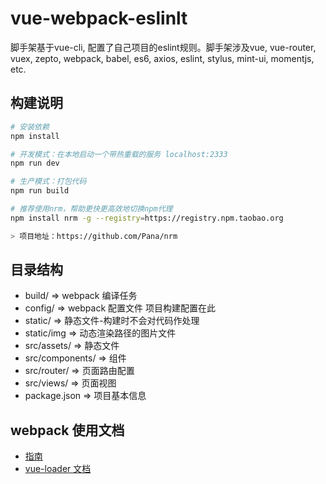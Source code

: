 # vue-webpack-eslinlt
脚手架基于vue-cli, 配置了自己项目的eslint规则。脚手架涉及vue, vue-router, vuex, zepto, webpack, babel, es6, axios, eslint, stylus, mint-ui, momentjs, etc.

## 构建说明

``` bash
# 安装依赖
npm install

# 开发模式：在本地启动一个带热重载的服务 localhost:2333
npm run dev

# 生产模式：打包代码
npm run build

```

``` bash
# 推荐使用nrm，帮助更快更高效地切换npm代理
npm install nrm -g --registry=https://registry.npm.taobao.org

> 项目地址：https://github.com/Pana/nrm

```

## 目录结构

- build/             => webpack 编译任务
- config/            => webpack 配置文件 项目构建配置在此
- static/            => 静态文件-构建时不会对代码作处理
- static/img         => 动态渲染路径的图片文件
- src/assets/        => 静态文件
- src/components/    => 组件
- src/router/        => 页面路由配置
- src/views/         => 页面视图
- package.json       => 项目基本信息

## webpack 使用文档

- [指南](http://vuejs-templates.github.io/webpack/)
- [vue-loader 文档](http://vuejs.github.io/vue-loader)

